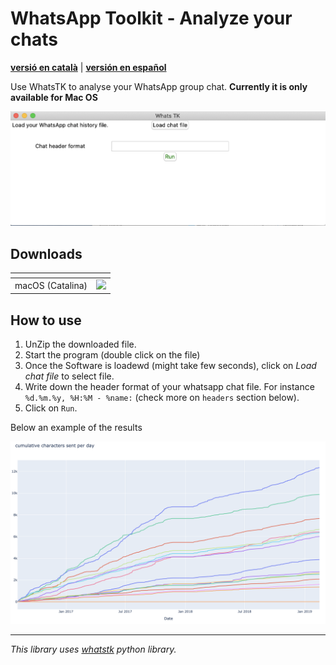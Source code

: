 # WhatsApp Toolkit - Analyze your chats
**[versió en català](cat.md)** | **[versión en español](esp.md)**

Use WhatsTK to analyse your WhatsApp group chat. **Currently it is only available for Mac OS**

![](assets/app-screenshot.png)

## Downloads

| <!-- --> | <!-- --> |
|--------------|-----------------|
| macOS (Catalina) | [![](https://img.shields.io/badge/download_zip-brightgreen.svg)](dist/WhatsTK.zip) |

## How to use
1. UnZip the downloaded file.
2. Start the program (double click on the file)
3. Once the Software is loadewd (might take few seconds), click on _Load chat file_ to select file.
4. Write down the header format of your whatsapp chat file. For instance `%d.%m.%y, %H:%M - %name:` (check more on
   `headers` section below).
5. Click on `Run`.

Below an example of the results

![](assets/stats.png)

---

*This library uses [whatstk](https://lcsrg.me/whatstk) python library.*